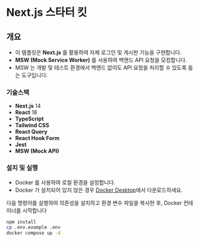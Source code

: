 # Next.js 스타터 킷

## 개요

- 이 템플릿은 **Next.js** 를 활용하여 자체 로그인 및 게시판 기능을 구현합니다.
- **MSW (Mock Service Worker)** 를 사용하여 백엔드 API 요청을 모킹합니다.
- MSW 는 개발 및 테스트 환경에서 백엔드 없이도 API 요청을 처리할 수 있도록 돕는 도구입니다.

### 기술스택

- **Next.js** 14
- **React** 18
- **TypeScript**
- **Tailwind CSS**
- **React Query**
- **React Hook Form**
- **Jest**
- **MSW (Mock API)**

### 설치 및 실행

- Docker 를 사용하여 로컬 환경을 설정합니다.
- Docker 가 설치되어 있지 않은 경우 [Docker Desktop](https://www.docker.com/products/docker-desktop)에서 다운로드하세요.

다음 명령어를 실행하여 의존성을 설치하고 환경 변수 파일을 복사한 후, Docker 컨테이너를 시작합니다

```bash
npm install
cp .env.example .env
docker compose up -d
```
